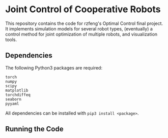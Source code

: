 # Joint Control of Cooperative Robots
This repository contains the code for rzfeng's Optimal Control final project. It implements simulation models for several robot types, (eventually) a control method for joint optimization of multiple robots, and visualization tools.

## Dependencies
The following Python3 packages are required:
```
torch
numpy
scipy
matplotlib
torchdiffeq
seaborn
pyyaml
```
All dependencies can be installed with `pip3 install <package>`.

## Running the Code
